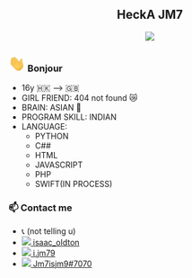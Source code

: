 <div align='center'>
  <h2>HeckA JM7</h2>
  <a href="https://git.io/streak-stats"><img src="https://streak-stats.demolab.com?user=jm7hecka&theme=highcontrast"/></a>
</div>
<div>
  <h3><img src='https://github.com/ABSphreak/ABSphreak/blob/master/gifs/Hi.gif?raw=true' width='30' /> Bonjour</h3>
  <ul>
    <li> 16y    🇭🇰 --> 🇬🇧 </li>
    <li> GIRL FRIEND: 404 not found 😿 </li>
    <li> BRAIN: ASIAN 🧠 </li>
    <li> PROGRAM SKILL: INDIAN </li>
    <li> LANGUAGE: 
      <ul>
        <li> PYTHON </li>
        <li> C## </li>
        <li> HTML </li>
        <li> JAVASCRIPT </li>
        <li> PHP </li>
        <li> SWIFT(IN PROCESS) </li>
      </ul>
  </ul>
</div>
<div>
  <h3> 📫 Contact me </h3>
  <ul>
    <li>📞 (not telling u)</li>
    <li>
      <a href='https://www.instagram.com/isaac_oldton/'>
        <img src='https://brandpalettes.com/wp-content/uploads/2018/10/Instagram-Logo-300x300.png' width='15' />
        isaac_oldton
      </a>
    </li>
    <li>
      <a href='https://t.snapchat.com/LA9lgtW3'>
        <img src='https://seeklogo.com/images/S/snapchat-logo-F20CDB1199-seeklogo.com.png' width='15' />
        i.jm79
    </li>
    <li>
      <a href='http://discordapp.com/users/Jm7isjm9#7070'>
        <img src='https://www.freepnglogos.com/uploads/discord-logo-png/concours-discord-cartes-voeux-fortnite-france-6.png' width='15'>
        Jm7isjm9#7070
    </li>
</div>

